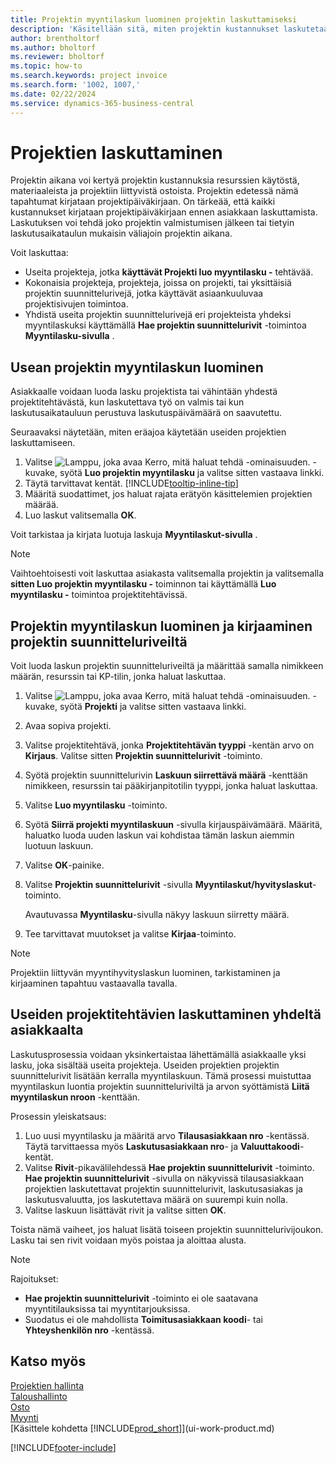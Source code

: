 ```yaml
---
title: Projektin myyntilaskun luominen projektin laskuttamiseksi
description: 'Käsitellään sitä, miten projektin kustannukset laskutetaan asiakkailta projektin edetessä ja kustannusten kertyessä.'
author: brentholtorf
ms.author: bholtorf
ms.reviewer: bholtorf
ms.topic: how-to
ms.search.keywords: project invoice
ms.search.form: '1002, 1007,'
ms.date: 02/22/2024
ms.service: dynamics-365-business-central
---
```

# <a name="invoice-projects"></a>Projektien laskuttaminen

Projektin aikana voi kertyä projektin kustannuksia resurssien käytöstä, materiaaleista ja projektiin liittyvistä ostoista. Projektin edetessä nämä tapahtumat kirjataan projektipäiväkirjaan. On tärkeää, että kaikki kustannukset kirjataan projektipäiväkirjaan ennen asiakkaan laskuttamista.
Laskutuksen voi tehdä joko projektin valmistumisen jälkeen tai tietyin laskutusaikataulun mukaisin väliajoin projektin aikana.

Voit laskuttaa:

* Useita projekteja, jotka **käyttävät Projekti luo myyntilasku -** tehtävää.
* Kokonaisia projekteja, projekteja, joissa on projekti, tai yksittäisiä projektin suunnittelurivejä, jotka käyttävät asiaankuuluvaa projektisivujen toimintoa.
* Yhdistä useita projektin suunnittelurivejä eri projekteista yhdeksi myyntilaskuksi käyttämällä **Hae projektin suunnittelurivit** -toimintoa **Myyntilasku-sivulla** .

## <a name="to-create-multiple-project-sales-invoices"></a>Usean projektin myyntilaskun luominen

Asiakkaalle voidaan luoda lasku projektista tai vähintään yhdestä projektitehtävästä, kun laskutettava työ on valmis tai kun laskutusaikatauluun perustuva laskutuspäivämäärä on saavutettu.

Seuraavaksi näytetään, miten eräajoa käytetään useiden projektien laskuttamiseen.  

1. Valitse ![Lamppu, joka avaa Kerro, mitä haluat tehdä -ominaisuuden.](media/ui-search/search_small.png "Kerro, mitä haluat tehdä") -kuvake, syötä **Luo projektin myyntilasku** ja valitse sitten vastaava linkki.  
2. Täytä tarvittavat kentät. [!INCLUDE[tooltip-inline-tip](includes/tooltip-inline-tip_md.md)]
3. Määritä suodattimet, jos haluat rajata erätyön käsittelemien projektien määrää.
4. Luo laskut valitsemalla **OK**.  

Voit tarkistaa ja kirjata luotuja laskuja **Myyntilaskut-sivulla** .

> [!NOTE]
> Vaihtoehtoisesti voit laskuttaa asiakasta valitsemalla projektin ja valitsemalla **sitten Luo projektin myyntilasku -** toiminnon tai käyttämällä **Luo myyntilasku -** toimintoa projektitehtävissä.

## <a name="to-create-and-post-project-sales-invoice-from-project-planning-lines"></a>Projektin myyntilaskun luominen ja kirjaaminen projektin suunnitteluriveiltä

Voit luoda laskun projektin suunnitteluriveiltä ja määrittää samalla nimikkeen määrän, resurssin tai KP-tilin, jonka haluat laskuttaa.

1. Valitse ![Lamppu, joka avaa Kerro, mitä haluat tehdä -ominaisuuden.](media/ui-search/search_small.png "Kerro, mitä haluat tehdä") -kuvake, syötä **Projekti** ja valitse sitten vastaava linkki.
2. Avaa sopiva projekti.
3. Valitse projektitehtävä, jonka **Projektitehtävän tyyppi** -kentän arvo on **Kirjaus**. Valitse sitten **Projektin suunnittelurivit** -toiminto.  
4. Syötä projektin suunnittelurivin **Laskuun siirrettävä määrä** -kenttään nimikkeen, resurssin tai pääkirjanpitotilin tyyppi, jonka haluat laskuttaa.  
5. Valitse **Luo myyntilasku** -toiminto.
6. Syötä **Siirrä projekti myyntilaskuun** -sivulla kirjauspäivämäärä. Määritä, haluatko luoda uuden laskun vai kohdistaa tämän laskun aiemmin luotuun laskuun.
7. Valitse **OK**-painike.  
8. Valitse **Projektin suunnittelurivit** -sivulla **Myyntilaskut/hyvityslaskut**-toiminto.

    Avautuvassa **Myyntilasku**-sivulla näkyy laskuun siirretty määrä.
9. Tee tarvittavat muutokset ja valitse **Kirjaa**-toiminto.

> [!NOTE]  
> Projektiin liittyvän myyntihyvityslaskun luominen, tarkistaminen ja kirjaaminen tapahtuu vastaavalla tavalla.

## <a name="invoice-one-customer-for-multiple-project-tasks"></a>Useiden projektitehtävien laskuttaminen yhdeltä asiakkaalta

Laskutusprosessia voidaan yksinkertaistaa lähettämällä asiakkaalle yksi lasku, joka sisältää useita projekteja. Useiden projektien projektin suunnittelurivit lisätään kerralla myyntilaskuun. Tämä prosessi muistuttaa myyntilaskun luontia projektin suunnitteluriviltä ja arvon syöttämistä **Liitä myyntilaskun nroon** -kenttään.

Prosessin yleiskatsaus:

1. Luo uusi myyntilasku ja määritä arvo **Tilausasiakkaan nro** -kentässä. Täytä tarvittaessa myös **Laskutusasiakkaan nro**- ja **Valuuttakoodi**-kentät.
2. Valitse **Rivit**-pikavälilehdessä **Hae projektin suunnittelurivit** -toiminto. **Hae projektin suunnittelurivit** -sivulla on näkyvissä tilausasiakkaan projektien laskutettavat projektin suunnittelurivit, laskutusasiakas ja laskutusvaluutta, jos laskutettava määrä on suurempi kuin nolla. 
3. Valitse laskuun lisättävät rivit ja valitse sitten **OK**.

Toista nämä vaiheet, jos haluat lisätä toiseen projektin suunnittelurivijoukon. Lasku tai sen rivit voidaan myös poistaa ja aloittaa alusta.

> [!NOTE]
> Rajoitukset:
>
> * **Hae projektin suunnittelurivit** -toiminto ei ole saatavana myyntitilauksissa tai myyntitarjouksissa.
> * Suodatus ei ole mahdollista **Toimitusasiakkaan koodi**- tai **Yhteyshenkilön nro** -kentässä.


## <a name="see-also"></a>Katso myös

[Projektien hallinta](projects-manage-projects.md)  
[Taloushallinto](finance.md)  
[Osto](purchasing-manage-purchasing.md)  
[Myynti](sales-manage-sales.md)  
[Käsittele kohdetta [!INCLUDE[prod_short](includes/prod_short.md)]](ui-work-product.md)  

[!INCLUDE[footer-include](includes/footer-banner.md)]

